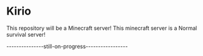 # Kirio
This repository will be a Minecraft server!
This minecraft server is a Normal survival server!

---------------still-on-progress-----------------
